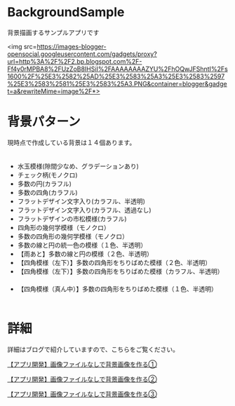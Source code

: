 BackgroundSample
================

背景描画するサンプルアプリです

<img src=https://images-blogger-opensocial.googleusercontent.com/gadgets/proxy?url=http%3A%2F%2F2.bp.blogspot.com%2F-Ff4y0rMPBA8%2FUzZoB8IHSiI%2FAAAAAAAAZYU%2FhOQwJFShntI%2Fs1600%2F%25E3%2582%25AD%25E3%2583%25A3%25E3%2583%2597%25E3%2583%2581%25E3%2583%25A3.PNG&container=blogger&gadget=a&rewriteMime=image%2F*>

背景パターン
================

現時点で作成している背景は１４個あります。
<ul>
　<li>水玉模様(隙間少なめ、グラデーションあり)
　<li>チェック柄(モノクロ)
　<li>多数の円(カラフル)
　<li>多数の四角(カラフル)
　<li>フラットデザイン文字入り(カラフル、半透明)
　<li>フラットデザイン文字入り(カラフル、透過なし)
　<li>フラットデザインの市松模様(カラフル)
　<li>四角形の幾何学模様（モノクロ）
　<li>多数の四角形の幾何学模様（モノクロ）
　<li>多数の線と円の統一色の模様（１色、半透明）
　<li>【雨あと】多数の線と円の模様（２色、半透明）
　<li>【四角模様（左下）】多数の四角形をちりばめた模様（２色、半透明） 　
　<li>【四角模様（左下）】多数の四角形をちりばめた模様（カラフル、半透明）
　<li>【四角模様（真ん中）】多数の四角形をちりばめた模様（１色、半透明） 　
　
</ul>

詳細
================

詳細はブログで紹介していますので、こちらをご覧ください。

<a href=http://k0j1-android.blogspot.com/2013/10/blog-post_19.html>【アプリ開発】画像ファイルなしで背景画像を作る①</a>

<a href=http://k0j1-android.blogspot.com/2014/08/blog-post.html>【アプリ開発】画像ファイルなしで背景画像を作る②</a>

<a href=http://k0j1-android.blogspot.jp/2014/09/blog-post.html>【アプリ開発】画像ファイルなしで背景画像を作る③</a>
